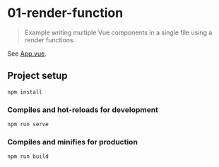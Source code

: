 # 01-render-function

> Example writing multiple Vue components in a single file using a render functions.

See [App.vue](./src/App.vue).

## Project setup
```
npm install
```

### Compiles and hot-reloads for development
```
npm run serve
```

### Compiles and minifies for production
```
npm run build
```
